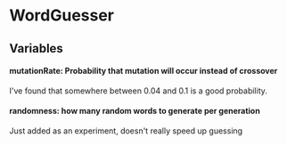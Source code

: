 # WordGuesser

## Variables

#### mutationRate: Probability that mutation will occur instead of crossover
I've found that somewhere between 0.04 and 0.1 is a good probability.

#### randomness: how many random words to generate per generation
Just added as an experiment, doesn't really speed up guessing
